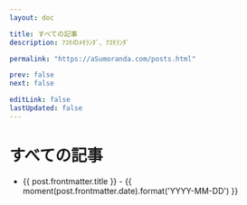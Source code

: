 ```yaml
---
layout: doc

title: すべての記事
description: ｱｽﾓのﾒﾓﾗﾝﾀﾞ、ｱｽﾓﾗﾝﾀﾞ

permalink: "https://aSumoranda.com/posts.html"

prev: false
next: false

editLink: false
lastUpdated: false
---
```


# すべての記事

<script lang="ts" setup>
    import { data as posts } from "./.vitepress/posts.data";
    import moment from 'moment';
</script>

<ul>
    <li v-for="post of posts">
        <a :href="`${post.url}`" class="font-semibold text-lg">{{ post.frontmatter.title }}</a>
        <span class="text-sm"> - {{ moment(post.frontmatter.date).format('YYYY-MM-DD') }}</span>
    </li>
</ul>
